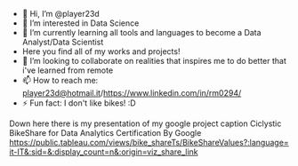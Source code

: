 - 👋 Hi, I’m @player23d
- 👀 I’m interested in Data Science
- 🌱 I’m currently learning all tools and languages to become a Data Analyst/Data Scientist
- Here you find all of my works and projects!
- 💞️ I’m looking to collaborate on realities that inspires me to do better that i've learned from remote
- 📫 How to reach me: player23d@hotmail.it/https://www.linkedin.com/in/rm0294/
- ⚡ Fun fact: I don't like bikes! :D

Down here there is my presentation of my google project caption Ciclystic BikeShare for Data Analytics Certification By Google
https://public.tableau.com/views/bike_shareTs/BikeShareValues?:language=it-IT&:sid=&:display_count=n&:origin=viz_share_link 
